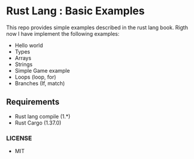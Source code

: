 # Rust Lang : Basic Examples

This repo provides simple examples described in the rust lang book. Rigth now I have implement the following examples:

* Hello world
* Types
* Arrays
* Strings
* Simple Game example
* Loops (loop, for)
* Branches (If, match)


## Requirements

* Rust lang compile (1.*)
* Rust Cargo (1.37.0)

### LICENSE
* MIT